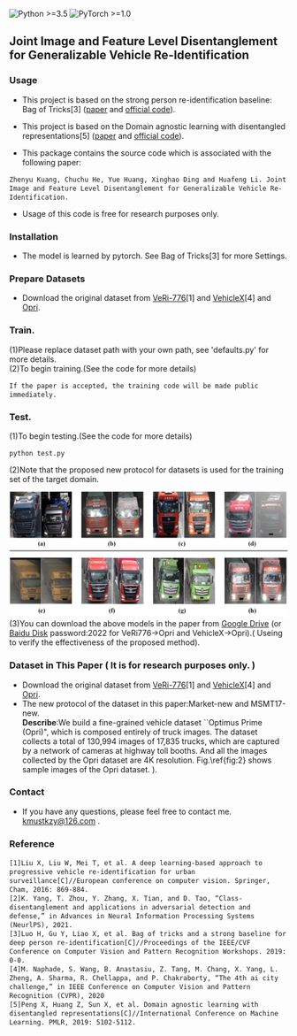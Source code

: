 ![Python >=3.5](https://img.shields.io/badge/Python->=3.7-blue.svg)
![PyTorch >=1.0](https://img.shields.io/badge/PyTorch->=1.0-yellow.svg)

## Joint Image and Feature Level Disentanglement for Generalizable Vehicle Re-Identification

### Usage
- This project is based on the strong person re-identification baseline: Bag of Tricks[3] ([paper](https://openaccess.thecvf.com/content_CVPRW_2019/papers/TRMTMCT/Luo_Bag_of_Tricks_and_a_Strong_Baseline_for_Deep_Person_CVPRW_2019_paper.pdf) and [official code](https://github.com/michuanhaohao/reid-strong-baseline)).


- This project is based on the Domain agnostic learning with disentangled representations[5] ([paper](http://proceedings.mlr.press/v97/peng19b/peng19b.pdf) and [official code](https://github.com/VisionLearningGroup/DAL/tree/19d74cc89a63664a45e79f9aebff32e7dc7bcea1)).

- This package contains the source code which is associated with the following paper:
```
Zhenyu Kuang, Chuchu He, Yue Huang, Xinghao Ding and Huafeng Li. Joint Image and Feature Level Disentanglement for Generalizable Vehicle Re-Identification. 
```
- Usage of this code is free for research purposes only. 

### Installation
- The model is learned by pytorch. See Bag of Tricks[3] for more Settings.

### Prepare Datasets
- Download the original dataset from [VeRi-776](https://vehiclereid.github.io/VeRi/)[1] and [VehicleX](https://github.com/yorkeyao/VehicleX)[4] and [Opri](https://github.com/KZYYYY/JIFD).

### Train.  
(1)Please replace dataset path with your own path, see 'defaults.py' for more details.    
(2)To begin training.(See the code for more details)

```
If the paper is accepted, the training code will be made public immediately.
```
### Test.   
(1)To begin testing.(See the code for more details)  

```
python test.py
```
(2)Note that the proposed new protocol for datasets is used for the training set of the target domain. 

![framework](samples.png)
(3)You can download the above models in the paper from [Google Drive](https://drive.google.com/drive/folders/15GtYcUJzjMJawhcIKX1xaDUUoUUNpMke?usp=sharing) (or  [Baidu Disk](https://pan.baidu.com/s/1SJJvFnCJFMa4qMK1QP8Gfg) password:2022 for VeRi776→Opri and VehicleX→Opri).( Useing to verify the effectiveness of the proposed method).


### Dataset in This Paper ( It is for research purposes only. )

- Download the original dataset from [VeRi-776](https://vehiclereid.github.io/VeRi/)[1] and [VehicleX](https://github.com/yorkeyao/VehicleX)[4] and [Opri](https://github.com/KZYYYY/JIFD).
- The new protocol of the dataset in this paper:Market-new and MSMT17-new.  
**Describe**:We build a fine-grained vehicle dataset ``Optimus Prime (Opri)", which is composed entirely of truck images. The dataset collects a total of 130,994 images of 17,835 trucks, which are captured by a network of cameras at highway toll booths. And all the images collected by the Opri dataset are 4K resolution. Fig.\ref{fig:2} shows sample images of the Opri dataset.
).  


### Contact
- If you have any questions, please feel free to contact me. [kmustkzy@126.com](kmustkzy@126.com) . 

### Reference
```
[1]Liu X, Liu W, Mei T, et al. A deep learning-based approach to progressive vehicle re-identification for urban surveillance[C]//European conference on computer vision. Springer, Cham, 2016: 869-884.  
[2]K. Yang, T. Zhou, Y. Zhang, X. Tian, and D. Tao, “Class-disentanglement and applications in adversarial detection and defense,” in Advances in Neural Information Processing Systems (NeurlPS), 2021.
[3]Luo H, Gu Y, Liao X, et al. Bag of tricks and a strong baseline for deep person re-identification[C]//Proceedings of the IEEE/CVF Conference on Computer Vision and Pattern Recognition Workshops. 2019: 0-0.
[4]M. Naphade, S. Wang, B. Anastasiu, Z. Tang, M. Chang, X. Yang, L. Zheng, A. Sharma, R. Chellappa, and P. Chakraborty, “The 4th ai city challenge,” in IEEE Conference on Computer Vision and Pattern
Recognition (CVPR), 2020
[5]Peng X, Huang Z, Sun X, et al. Domain agnostic learning with disentangled representations[C]//International Conference on Machine Learning. PMLR, 2019: 5102-5112.
```
